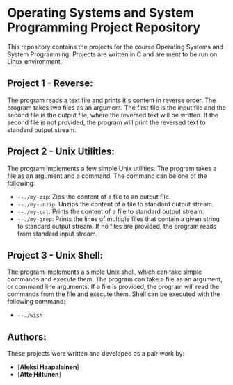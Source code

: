 Operating Systems and System Programming Project Repository
============================================================
This repository contains the projects for the course Operating Systems and System Programming.
Projects are written in C and are ment to be run on Linux environment.

Project 1 - Reverse:
--------------------
The program reads a text file and prints it's content in reverse order. The program takes two files as an argument. The first file is the input file and the second file is the output file, where the reversed text will be written. If the second file is not provided, the program will print the reversed text to standard output stream.

Project 2 - Unix Utilities:
---------------------------
The program implements a few simple Unix utilities. The program takes a file as an argument and a command. The command can be one of the following:
* `--./my-zip`: Zips the content of a file to an output file.
* `--./my-unzip`: Unzips the content of a file to standard output stream.
* `--./my-cat`: Prints the content of a file to standard output stream.
* `--./my-grep`: Prints the lines of multiple files that contain a given string to standard output stream. If no files are provided, the program reads from standard input stream.

Project 3 - Unix Shell:
-----------------------
The program implements a simple Unix shell, which can take simple commands and execute them. The program can take a file as an argument, or command line arguments. If a file is provided, the program will read the commands from the file and execute them.
Shell can be executed with the following command: 
* `--./wish`


Authors:
--------
These projects were written and developed as a pair work by:
* [**Aleksi Haapalainen**]
* [**Atte Hiltunen**]